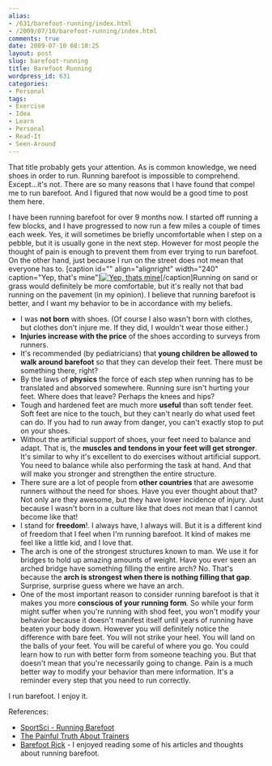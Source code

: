 ```yaml
---
alias:
- /631/barefoot-running/index.html
- /2009/07/10/barefoot-running/index.html
comments: true
date: 2009-07-10 08:10:25
layout: post
slug: barefoot-running
title: Barefoot Running
wordpress_id: 631
categories:
- Personal
tags:
- Exercise
- Idea
- Learn
- Personal
- Read-It
- Seen-Around
---
```


That title probably gets your attention.  As is common knowledge, we need shoes in order to run.  Running barefoot is impossible to comprehend.  Except...it's not.  There are so many reasons that I have found that compel me to run barefoot.  And I figured that now would be a good time to post them here.  

I have been running barefoot for over 9 months now.  I started off running a few blocks, and I have progressed to now run a few miles a couple of times each week.  Yes, it will sometimes be briefly uncomfortable when I step on a pebble, but it is usually gone in the next step.  However for most people the thought of pain is enough to prevent them from ever trying to run barefoot.  On the other hand, just because I run on the street does not mean that everyone has to.  [caption id="" align="alignright" width="240" caption="Yep, that's mine"][![Yep, thats mine](http://farm3.static.flickr.com/2554/3706453438_b247aaa513_m.jpg)](http://www.flickr.com/photos/gtww/3706453438/)[/caption]Running on sand or grass would definitely be more comfortable, but it's really not that bad running on the pavement (in my opinion).  I believe that running barefoot is better, and I want my behavior to be in accordance with my beliefs.

  * I was **not born** with shoes.  (Of course I also wasn't born with clothes, but clothes don't injure me.  If they did, I wouldn't wear those either.)
  * **Injuries increase with the price** of the shoes according to surveys from runners.
  * It's recommended (by pediatricians) that **young children be allowed to walk around barefoot** so that they can develop their feet.  There must be something there, right?
  * By the laws of **physics** the force of each step when running has to be translated and absorved somewhere.  Running sure isn't hurting your feet.  Where does that leave?  Perhaps the knees and hips?
  * Tough and hardened feet are much more **useful** than soft tender feet.  Soft feet are nice to the touch, but they can't nearly do what used feet can do.  If you had to run away from danger, you can't exactly stop to put on your shoes.
  * Without the artificial support of shoes, your feet need to balance and adapt.  That is, the **muscles and tendons in your feet will get stronger**.  It's similar to why it's excellent to do exercises without artificial support.  You need to balance while also performing the task at hand.  And that will make you stronger and strengthen the entire structure.
  * There sure are a lot of people from **other countries** that are awesome runners without the need for shoes.  Have you ever thought about that?  Not only are they awesome, but they have lower incidence of injury.  Just because I wasn't born in a culture like that does not mean that I cannot become like that!
  * I stand for **freedom**!.  I always have, I always will.  But it is a different kind of freedom that I feel when I'm running barefoot.  It kind of makes me feel like a little kid, and I love that.
  * The arch is one of the strongest structures known to man.  We use it for bridges to hold up amazing amounts of weight.  Have you ever seen an arched bridge have something filling the entire arch?  No.  That's because the **arch is strongest when there is nothing filling that gap**.  Surprise, surprise guess where we have an arch.
  * One of the most important reason to consider running barefoot is that it makes you more **conscious of your running form**.  So while your form might suffer when you're running with shod feet, you won't modify your behavior because it doesn't manifest itself until years of running have beaten your body down.  However you will definitely notice the difference with bare feet.  You will not strike your heel.  You will land on the balls of your feet.  You will be careful of where you go.  You could learn how to run with better form from someone teaching you.  But that doesn't mean that you're necessarily going to change.  Pain is a much better way to modify your behavior than mere information.  It's a reminder every step that you need to run correctly.

I run barefoot.  I enjoy it.

References:
  * [SportSci - Running Barefoot](http://www.sportsci.org/jour/0103/mw.htm)
  * [The Painful Truth About Trainers](http://www.dailymail.co.uk/home/moslive/article-1170253/The-painful-truth-trainers-Are-expensive-running-shoes-waste-money.html)
  * [Barefoot Rick](http://barefootrunner.org/) - I enjoyed reading some of his articles and thoughts about running barefoot.
